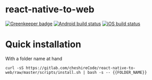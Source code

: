 # react-native-to-web

[![Greenkeeper badge](https://badges.greenkeeper.io/cheshirecode/react-native-to-web.svg)](https://greenkeeper.io/) [![Android build status](https://build.appcenter.ms/v0.1/apps/7b5738cf-d989-4dbb-a270-030269601fc1/branches/master/badge)](https://appcenter.ms) [![iOS build status](https://build.appcenter.ms/v0.1/apps/afab6f8b-cad9-4efa-9ed4-04c59f2f12fa/branches/master/badge)](https://appcenter.ms)

# Quick installation

With a folder name at hand
```
curl -sS https://gitlab.com/cheshireCode/react-native-to-web/raw/master/scripts/install.sh | bash -s -- {{FOLDER_NAME}}
```